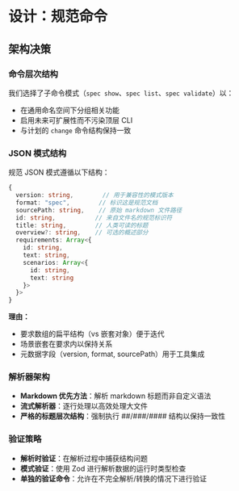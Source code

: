 # 设计：规范命令

## 架构决策

### 命令层次结构
我们选择了子命令模式（`spec show`、`spec list`、`spec validate`）以：
- 在通用命名空间下分组相关功能
- 启用未来可扩展性而不污染顶层 CLI
- 与计划的 `change` 命令结构保持一致

### JSON 模式结构
规范 JSON 模式遵循以下结构：
```typescript
{
  version: string,        // 用于兼容性的模式版本
  format: "spec",        // 标识这是规范文档
  sourcePath: string,    // 原始 markdown 文件路径
  id: string,           // 来自文件名的规范标识符
  title: string,        // 人类可读的标题
  overview?: string,    // 可选的概述部分
  requirements: Array<{
    id: string,
    text: string,
    scenarios: Array<{
      id: string,
      text: string
    }>
  }>
}
```

**理由：**
- 要求数组的扁平结构（vs 嵌套对象）便于迭代
- 场景嵌套在要求内以保持关系
- 元数据字段（version, format, sourcePath）用于工具集成

### 解析器架构
- **Markdown 优先方法**：解析 markdown 标题而非自定义语法
- **流式解析器**：逐行处理以高效处理大文件
- **严格的标题层次结构**：强制执行 ##/###/#### 结构以保持一致性

### 验证策略
- **解析时验证**：在解析过程中捕获结构问题
- **模式验证**：使用 Zod 进行解析数据的运行时类型检查
- **单独的验证命令**：允许在不完全解析/转换的情况下进行验证